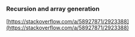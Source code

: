 ### Recursion and array generation
[https://stackoverflow.com/a/58927871/2923388](https://stackoverflow.com/a/58927871/2923388)
